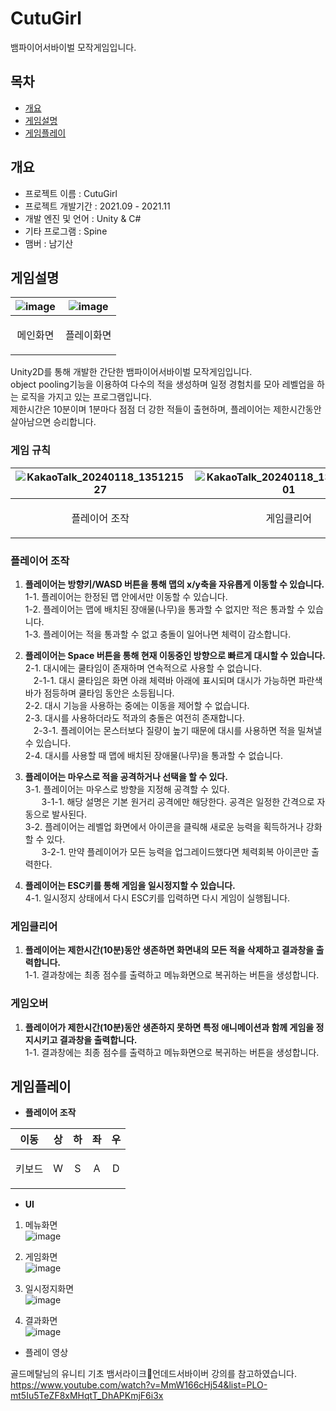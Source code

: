 # CutuGirl

뱀파이어서바이벌 모작게임입니다.  

## 목차
- [개요](#개요)  
- [게임설명](#게임설명)
- [게임플레이](#게임플레이)  

## 개요
- 프로젝트 이름 : CutuGirl
- 프로젝트 개발기간 : 2021.09 - 2021.11
- 개발 엔진 및 언어 : Unity & C#
- 기타 프로그램 : Spine
- 맴버 : 남기산

## 게임설명

|![image](https://github.com/yongmen20/Project_Cutu/assets/148856359/479e676d-6cdf-4bbb-86a7-04f077239510)|![image](https://github.com/yongmen20/Project_Cutu/assets/148856359/0fb77d91-fe05-4ff7-a3e3-a22f833c3806)|
|---|---|
|<p align="center">메인화면|<p align="center">플레이화면|  

Unity2D를 통해 개발한 간단한 뱀파이어서바이벌 모작게임입니다.  
object pooling기능을 이용하여 다수의 적을 생성하며 일정 경험치를 모아 레벨업을 하는 로직을 가지고 있는 프로그램입니다.  
제한시간은 10분이며 1분마다 점점 더 강한 적들이 출현하며, 플레이어는 제한시간동안 살아남으면 승리합니다.

### 게임 규칙
|![KakaoTalk_20240118_135121527](https://github.com/yongmen20/Project_Cutu/assets/148856359/bebd7c4d-8bec-4b9e-af21-8a5bbbb58c60)|![KakaoTalk_20240118_135121527_01](https://github.com/yongmen20/Project_Cutu/assets/148856359/ded5b867-524e-47a0-804e-cc8952cf5f82)|![KakaoTalk_20240118_135121527_02](https://github.com/yongmen20/Project_Cutu/assets/148856359/a652a692-32d4-4037-9057-1ebb832c4e7c)|
|---|---|---|
|<p align="center">플레이어 조작|<p align="center">게임클리어|<p align="center">게임오버|

### **플레이어 조작**
1. **플레이어는 방향키/WASD 버튼을 통해 맵의 x/y축을 자유롭게 이동할 수 있습니다.**  
  1-1. 플레이어는 한정된 맵 안에서만 이동할 수 있습니다.  
  1-2. 플레이어는 맵에 배치된 장애물(나무)을 통과할 수 없지만 적은 통과할 수 있습니다.  
  1-3. 플레이어는 적을 통과할 수 없고 충돌이 일어나면 체력이 감소합니다.
   
2. **플레이어는 Space 버튼을 통해 현재 이동중인 방향으로 빠르게 대시할 수 있습니다.**  
  2-1. 대시에는 쿨타임이 존재하며 연속적으로 사용할 수 없습니다.  
  ㅤ2-1-1. 대시 쿨타임은 화면 아래 체력바 아래에 표시되며 대시가 가능하면 파란색 바가 점등하며 쿨타임 동안은 소등됩니다.  
  2-2. 대시 기능을 사용하는 중에는 이동을 제어할 수 없습니다.  
  2-3. 대시를 사용하더라도 적과의 충돌은 여전히 존재합니다.  
  ㅤ2-3-1. 플레이어는 몬스터보다 질량이 높기 때문에 대시를 사용하면 적을 밀쳐낼 수 있습니다.  
  2-4. 대시를 사용할 때 맵에 배치된 장애물(나무)을 통과할 수 없습니다.  
   
3. **플레이어는 마우스로 적을 공격하거나 선택을 할 수 있다.**  
  3-1. 플레이어는 마우스로 방향을 지정해 공격할 수 있다.  
ㅤㅤ3-1-1. 해당 설명은 기본 원거리 공격에만 해당한다. 공격은 일정한 간격으로 자동으로 발사된다.  
  3-2. 플레이어는 레벨업 화면에서 아이콘을 클릭해 새로운 능력을 획득하거나 강화할 수 있다.  
ㅤㅤ3-2-1. 만약 플레이어가 모든 능력을 업그레이드했다면 체력회복 아이콘만 출력한다.  
   
4. **플레이어는 ESC키를 통해 게임을 일시정지할 수 있습니다.**  
  4-1. 일시정지 상태에서 다시 ESC키를 입력하면 다시 게임이 실행됩니다.  
   
### **게임클리어**
1. **플레이어는 제한시간(10분)동안 생존하면 화면내의 모든 적을 삭제하고 결과창을 출력합니다.**  
  1-1. 결과창에는 최종 점수를 출력하고 메뉴화면으로 복귀하는 버튼을 생성합니다.  

### **게임오버**
1. **플레이어가 제한시간(10분)동안 생존하지 못하면 특정 애니메이션과 함께 게임을 정지시키고 결과창을 출력합니다.**  
  1-1. 결과창에는 최종 점수를 출력하고 메뉴화면으로 복귀하는 버튼을 생성합니다.  

## 게임플레이
- **플레이어 조작**
  
|이동|상|하|좌|우|
|---|---|---|---|---|
|<p align="center">키보드|<p align="center">W|<p align="center">S|<p align="center">A|<p align="center">D|  

- **UI**
1. 메뉴화면  
![image](https://github.com/yongmen20/Project_Cutu/assets/148856359/ae094147-ed73-4c3a-a14d-5a638ee04260)  

2. 게임화면  
![image](https://github.com/yongmen20/Project_Cutu/assets/148856359/8ee96b6f-e60a-4508-a4d4-66825de9f633)  

3. 일시정지화면  
![image](https://github.com/yongmen20/Project_Cutu/assets/148856359/90665793-1c55-4f9b-ab5e-85be482539a2)  

4. 결과화면  
![image](https://github.com/yongmen20/Project_Cutu/assets/148856359/c5db0790-15ae-489a-bc38-22cc61169c5c)  

   
- 플레이 영상
  


골드메탈님의 유니티 기초 뱀서라이크🧟언데드서바이버 강의를 참고하였습니다.  
https://www.youtube.com/watch?v=MmW166cHj54&list=PLO-mt5Iu5TeZF8xMHqtT_DhAPKmjF6i3x


  
